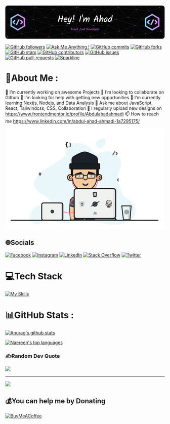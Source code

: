 <!-- ### Hi there I'm Ahad 👋 -->
![Header](https://github.com/Abdulahadahmadi/abdulahadahmadi/blob/050e237da59a6332a83a3f72d116b5adb5473d39/github-header-image.png)
<!--
**Abdulahadahmadi/abdulahadahmadi** is a ✨ _special_ ✨ repository because its `README.md` (this file) appears on your GitHub profile.

Here are some ideas to get you started:

- 🔭 I’m currently working on ...
- 🌱 I’m currently learning ...
- 👯 I’m looking to collaborate on ...
- 🤔 I’m looking for help with ...
- 💬 Ask me about ...
- 📫 How to reach me: ...
- 😄 Pronouns: ...
- ⚡ Fun fact: ...
-->



[![GitHub followers](https://img.shields.io/github/followers/abdulahadahmadi.svg?style=social&label=Follow&maxAge=2592000)](https://github.com/abdulahadahmadi?tab=followers)
[![Ask Me Anything !](https://img.shields.io/badge/Ask%20me-anything-1abc9c.svg)](https://GitHub.com/Naereen/ama)
[![GitHub commits](https://img.shields.io/github/commits-since/Naereen/StrapDown.js/v1.0.0.svg)](https://GitHub.com/Naereen/StrapDown.js/commit/)
[![GitHub forks](https://img.shields.io/github/forks/Naereen/StrapDown.js.svg?style=social&label=Fork&maxAge=2592000)](https://GitHub.com/Naereen/StrapDown.js/network/)
[![GitHub stars](https://img.shields.io/github/stars/Naereen/StrapDown.js.svg?style=social&label=Star&maxAge=2592000)](https://GitHub.com/Naereen/StrapDown.js/stargazers/)
[![GitHub contributors](https://img.shields.io/github/contributors/Naereen/badges.svg)](https://GitHub.com/Naereen/badges/graphs/contributors/)
[![GitHub issues](https://img.shields.io/github/issues/Naereen/StrapDown.js.svg)](https://GitHub.com/Naereen/StrapDown.js/issues/)
[![GitHub pull-requests](https://img.shields.io/github/issues-pr/Naereen/StrapDown.js.svg)](https://GitHub.com/Naereen/StrapDown.js/pull/)
[![Sparkline](https://stars.medv.io/Naereen/badges.svg)](https://stars.medv.io/Naereen/badges)







# 💫About Me :
🔭 I’m currently working on awesome Projects
👯 I’m looking to collaborate on Github
🤝 I’m looking for help with getting new opportunities
🌱 I’m currently learning Nextjs, Nodejs, and Data Analysis
💬 Ask me about JavaScript, React, Tailwindcss, CSS, Collaboration
📝 I regularly upload new designs on https://www.frontendmentor.io/profile/Abdulahadahmadi
📫 How to reach me https://www.linkedin.com/in/abdul-ahad-ahmadi-1a7295175/

![Header](https://github.com/Abdulahadahmadi/abdulahadahmadi/blob/026252485444260bde78a1a16a8f6ca72bcd8842/chill%20scene.gif)

## 🌐Socials
[![Facebook](https://img.shields.io/badge/Facebook-%231877F2.svg?logo=Facebook&logoColor=white)](https://facebook.com/https://www.facebook.com/khalid.ahmadi.752861) [![Instagram](https://img.shields.io/badge/Instagram-%23E4405F.svg?logo=Instagram&logoColor=white)](https://instagram.com/https://www.instagram.com/ab_ahmadi1998/) [![LinkedIn](https://img.shields.io/badge/LinkedIn-%230077B5.svg?logo=linkedin&logoColor=white)](https://linkedin.com/in/https://www.linkedin.com/in/abdul-ahad-ahmadi-1a7295175/) [![Stack Overflow](https://img.shields.io/badge/-Stackoverflow-FE7A16?logo=stack-overflow&logoColor=white)](https://stackoverflow.com/users/https://stackoverflow.com/users/13347573/ahad) [![Twitter](https://img.shields.io/badge/Twitter-%231DA1F2.svg?logo=Twitter&logoColor=white)](https://twitter.com/https://twitter.com/codeWithAhad) 

# 💻Tech Stack
<!-- ![JavaScript](https://img.shields.io/badge/javascript-%23323330.svg?style=for-the-badge&logo=javascript&logoColor=%23F7DF1E) ![TypeScript](https://img.shields.io/badge/typescript-%23007ACC.svg?style=for-the-badge&logo=typescript&logoColor=white) ![Python](https://img.shields.io/badge/python-3670A0?style=for-the-badge&logo=python&logoColor=ffdd54) ![Vercel](https://img.shields.io/badge/vercel-%23000000.svg?style=for-the-badge&logo=vercel&logoColor=white) ![Netlify](https://img.shields.io/badge/netlify-%23000000.svg?style=for-the-badge&logo=netlify&logoColor=#00C7B7) ![React](https://img.shields.io/badge/react-%2320232a.svg?style=for-the-badge&logo=react&logoColor=%2361DAFB) ![Next JS](https://img.shields.io/badge/Next-black?style=for-the-badge&logo=next.js&logoColor=white) ![NodeJS](https://img.shields.io/badge/node.js-6DA55F?style=for-the-badge&logo=node.js&logoColor=white) ![React Native](https://img.shields.io/badge/react_native-%2320232a.svg?style=for-the-badge&logo=react&logoColor=%2361DAFB) ![TailwindCSS](https://img.shields.io/badge/tailwindcss-%2338B2AC.svg?style=for-the-badge&logo=tailwind-css&logoColor=white) ![MySQL](https://img.shields.io/badge/mysql-%2300f.svg?style=for-the-badge&logo=mysql&logoColor=white) ![MongoDB](https://img.shields.io/badge/MongoDB-%234ea94b.svg?style=for-the-badge&logo=mongodb&logoColor=white) 	![Figma](https://img.shields.io/badge/figma-%23F24E1E.svg?style=for-the-badge&logo=figma&logoColor=white)
 -->
[![My Skills](https://skillicons.dev/icons?i=html,css,js,ts,py,tailwindcss,materialui,react,redux,next,nodejs,express,mysql,mongodb,vercel,netlify,git,github,vscode,figma)](https://skillicons.dev)



# 📊GitHub Stats :
[![Anurag's github stats](https://github-readme-stats.vercel.app/api?username=abdulahadahmadi&theme=blue-green)](https://github.com/anuraghazra/github-readme-stats)

[![Naereen's top languages](https://github-readme-stats.vercel.app/api/top-langs/?username=abdulahadahmadi&theme=blue-green)](https://github.com/anuraghazra/github-readme-stats)



### ✍️Random Dev Quote
![](https://quotes-github-readme.vercel.app/api?type=horizontal&theme=merko)

---
[![](https://visitcount.itsvg.in/api?id=abdulahadahmadi&icon=5&color=0)](https://visitcount.itsvg.in)

  ## 💰You can help me by Donating
  [![BuyMeACoffee](https://img.shields.io/badge/Buy%20Me%20a%20Coffee-ffdd00?style=for-the-badge&logo=buy-me-a-coffee&logoColor=black)](https://buymeacoffee.com/https://www.buymeacoffee.com/ahmadi1998) 

  <!-- Proudly created with GPRM ( https://gprm.itsvg.in ) -->
  














